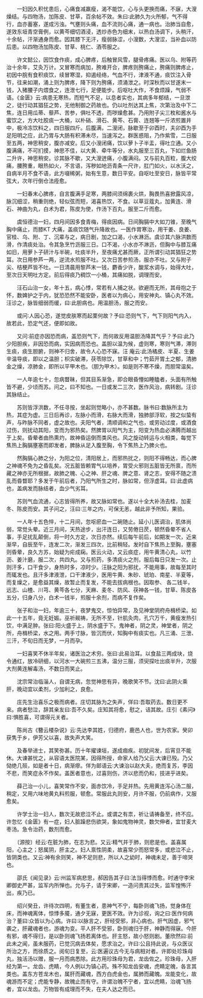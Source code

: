 <!-- { "loadSidebar": true } -->
　　一妇因久积忧患后，心痛食减羸瘦，渴不能饮，心与头更换而痛，不寐，大溲燥结。与四物汤，加陈皮、甘草，百余帖不效。朱曰∶此肺久为火所郁，气不得行，血亦蓄塞，遂成污浊。气壅则头痛，血不流则心痛，通一病也。治肺当自愈，遂效东垣青空膏例，以黄芩细切酒浸，透炒赤色为细末，以热白汤调下，头稍汗，十余帖，汗渐通身而愈。因其膝下无汗，瘦弱脉涩，小溲数，大溲涩，当补血以防后患。以四物汤加陈皮、甘草、桃仁、酒苓服之。

　　许文懿公，因饮食作痰，成心脾疼，后触冒风雪，腿骨疼痛。医以乌、附等药治十余年，艾灸万计。又冒寒而病加，胯难开合，脾疼则胯痛止，胯痛则脾疼止，初因中脘有食积痰饮，续冒寒湿，抑遏经络，气血不行，津液不通，痰饮注入骨节，往来如潮，涌上则为脾疼，降下则为胯痛，须涌泄之。时深秋而以甘遂末一钱，入猪腰子内煨食之，连泄七行，足便能步。后呕吐大作，不食烦躁，气弱不语。《金匮》云∶病患无寒热，而短气不足，以息者实也，其病多年郁结，一旦泄之，徒行动其猖狂之势，无他制御之药故也。仍以吐剂达其上焦，次第治及中下二焦，连日用瓜蒂、藜芦、苦参，俱吐不透，而哕燥愈甚。乃用附子尖三枚和酱水与蜜饮之，方大吐胶痰一大桶，以朴硝、滑石、黄芩、石膏、连翘等一斤浓煎置井中，极冷冻饮料之，四日服四斤。后腹满，二溲闭，脉歇至于卯酉时，夫卯酉为手足阳明之应，此乃胃与大肠有积滞未尽，当速泻之。群医惑阻，乃作紫雪，二日服至五两，神思稍安，腹亦减安。后又小溲闭痛，饮以萝卜子半盂，得吐立通。又小腹满痛，不可扪摸，神思不佳，以大黄、牵牛等分，水丸服至三百丸，下如烂鱼肠二升许，神思稍安。诊其脉不歇，又大溲迸痛，小腹满闷。又与前丸百粒，腹大绞痛，腰胯重，眼热如火，不言语，泻秽如地沥青条一尺许，肛门如火，以水沃之，自病半月不食不语，此方啜稀粥，始有生意，数日平安。自呕吐至安日，脉皆平常弦大，次年行倒仓法痊愈。

　　一妇春末心脾疼，自言腹满手足寒，两膝间须绵裹火烘，胸畏热喜掀露风凉，脉沉细涩，稍重则绝，轻似弦而短，渴喜热饮，不食。以草豆蔻丸，加黄连、滑石、神曲为丸，白术为君，陈皮为使，作汤下百丸，服至二斤而愈。

　　虞恒德治一妇，四月间因多食青梅，得痰因病。日间胸膈中大如刀锥，至晚气胸中痛止，而膝KT 大痛，盖痰饮随气升降故也。一医作胃寒治，用干姜、良姜、官桂、乌、附、丁、沉辈与之，病日剧，加之口渴，小水淋沥。虞诊其六脉洪数而滑，作清痰处治。令其急烹竹沥服三日。口不渴，小水亦不淋沥，但胸中与膝互痛如旧，用萝卜子研汁与半碗，吐痰半升，至夜痛尤甚而厥，正所谓引动其猖狂之势耳。次日用参芦一两，逆流水煎服不吐。又次日苦参煎汤，服亦不吐。又与附子尖、桔梗芦皆不吐。一日清晨用黎芦末一钱，麝香少许，酸浆水调与，始得大吐，至次日天明吐方定。前后得痰乃稠饮一小桶，其痛如脱，调理而安。

　　汪石山治一女，年十五，病心悸，常若有人捕之状。欲避而无所，其母抱之于怀，数婢护之于内，犹恐恐然不能安卧，医者以为病心，用安神丸、镇心丸不效。汪诊之，脉皆细弱而缓，曰∶此胆病也。用温胆汤，服之而安。

　　或问∶人因心恐，遂觉皮肤寒而起栗何故？予曰∶恐则气下，气下则阳气内入，故若此，恐定气还，便即如故。

　　又问∶前症亦因恐而病，盖恐则气下，而何故反用温胆汤降其气乎？予曰∶此乃少阳胆疾，非因恐而病，实因病而恐也。盖胆以温为候，虚则寒，寒则气滞，滞则生痰，痰生胆腑，则神不归舍，故令人心恐不寐。汪 庵云∶此汤橘皮、半夏、生姜辛温导痰，即以之温胆；枳实破滞，茯苓除饮，甘草和中；竹茹开胃土之郁，清肺金之燥，凉肺金，即所以平甲木也。（胆为甲木）。如是则不寒不燥，而胆常温矣。

　　一人年逾七十，忽病瞀昧，但其目系渐急，即合眼昏懵如睡瞌者，头面有所触皆不避，少顷而苏。问之，曰不知也。一日或发二三次，医作风治，病转剧。汪诊其脉结止。

　　苏则皆浮洪数，不任寻按，坐起则觉略小，亦不甚数。脉书曰∶数脉所主为热，其症为虚。三日后再诊，左脉小而滑，右脉大而滑，独肺部浮软，按之似蛰有声，与昨脉不同者，虚之故也。夫阳气者，清顺调和之气也，或劳动过度，或酒食过伤，则扰动其阳，变而为邪热矣。然脾胃以阳气为主，阳变为热血必沸腾而越出于上矣。昏晕者由热熏灼，故神昏运倒而类风也。风之旋动转运与火相类，每觉下焦热上胸膈壅塞而即发者，脾脉从足入腹至胸，令下焦热上乃脾火也。

　　然胸膈心肺之分，为阳之位，清阳居上，而邪热扰之，则阳不得畅达，而心脾之神魂不免为之昏乱矣。况五脏皆赖胃气以培养，胃受火邪则五脏皆无所禀，而所藏之神亦无所根据，故肺之魄、心之神、肝之魂、脾之意、肾之志，安得不随之溃乱而昏瞀耶？多发于午前后者，乃阳气所生之时，脉如常，但浮虚耳。曰∶此虚病也，盖病发而脉结者，血少气劣耳。

　　苏则气血流通，心志皆得所养，故又脉如常也。遂以十全大补汤去桂，加麦冬、陈皮而安。其子问之，汪曰∶三年之内，可保无恙，越此非予所知，果验。

　　一人年十五色悴，十二月间，忽呕瘀血一二碗随止。延小儿医调治，肌体尚弱，常觉头晕。近三月间，天热途步，出汗连日，又劳倦日昃，顿然昏晕不省人事，手足扰乱颠倒，将一时久方定，次日亦然。续后每午前后，如期发一次，近来渐早，自辰至午，连发二次，渐发三四次，比前稍轻。发时自下焦热上至胸，壅塞则昏晕，良久方苏，始疑为疟成痫。医云火动，又云痰症，用牛黄清心丸，以竹沥、姜汁磨，服二次，共四丸。又与煎药，多清痰火之剂，服后每日只发一次。止则汗多，口干食少，身热时多，凉时少。汪脉之阳为邪扰，不能用事，故每至其时而辄发也。且汗多津液泄，口干津液少，医用牛黄、朱砂、琥珀、南星、半夏等，而复燥之，是愈益其燥，故暂止而复发，不能去拔病根也。因取参、 各二钱半，远志、山楂、川芎、黄芩各七分，天麻、麦冬、防风、茯神各一钱，甘草、陈皮各五分，归身八分，白术一钱半，煎服十余剂，而病不复作矣。

　　张子和治一妇，年逾三十，夜梦鬼交，惊怕异常，及见神堂阴府舟楫桥梁。如此一十五年，竟无妊娠。巫祈觋祷，无所不至，针肌灸肉，孔穴万千，黄瘦发热引饮，中满足肿。张曰∶阳火盛于上，阴水盛于下。鬼神者，阴之灵，神堂者，阴之所，舟楫桥梁，水之用。两手寸脉，皆沉而伏，知胸中有痰实也。凡三涌、三泄、三汗，不旬日而无梦，一月而孕。

　　一妇喜笑不休半年矣，诸医治之术穷。张曰∶此易治耳。以食盐三两成块，烧令通红，放冷研细，以河水一大碗煎三五沸，温分三服，须臾探吐出痰半升，次服大剂黄连解毒汤，不数日而笑止。

　　沈宗常治临淄人，自谓无病，忽觉神思有异，晚歌笑不节。沈曰∶此阴火乘肝，晚动宜以柔剂，少加利之，良愈。

　　庄先生治喜乐之极而病者。庄切其脉为之失声，佯曰∶吾取药去。数日更不来。病者愁泣，辞其亲友曰∶吾不久矣。庄知其将愈，慰之，诘其故。庄引《素问》曰∶惧胜喜，可谓得元关者。

　　陈尚古《簪云楼杂说》云∶先达李其姓，归德府，鹿邑人也，世为农家。癸卯获隽于乡，伊芳父以喜，故失声大笑。

　　及春举进士，其笑弥甚。历十年擢谏垣，遂成痼疾。初犹间发，后宵旦不能休。大谏甚忧之，从容语太医院某，因得所授，命家人给乃父云∶大谏已殁。乃父恸绝几殒，如是者十日，病渐瘳。佯为邮语云∶大谏治以赵大夫，绝而复苏，李因不悲，而笑症永不作矣。盖医者意也，过喜则伤，济以悲而仍和，技进乎进矣。

　　薛己治一小儿，喜笑常作不安，面赤饮冷，手足并热。先用黄连泻心汤二服，稍定，又用六味地黄丸料煎服，顿愈。常服此丸则安，月许不服，仍前病作，又服愈矣。

　　许学士治一妇人，数次无故悲泣不止。或谓之有祟，祈让请祷备至，终不应。许忽忆《金匮》有一症，妇人脏躁悲伤欲哭，象如鬼物神灵，数欠伸者，宜甘麦大枣汤。急令治药，数剂而愈。

　　〔源按〕经云∶在脏为肺，在志为悲。又云∶精气并于肺，则悲是也。盖喜属阳，心主之；怒属阴，肝主之。妇人禀性阴柔，故喜常少而怒常多，或悲泣不止，皆阴类也。又云∶神有余则笑，神不足则悲，所以人之幼时，神魂未足，善于啼哭也。

　　邵氏《闻见录》云∶州监军病悲思，郝因告其子曰∶法当得悸而愈。时通守李宋卿御史严甚，监军内所惮也。允与子，请于宋卿，一造问责其过失，监军惶怖汗出，疾乃已。

　　绍兴癸丑，许待次四明，有董生者，患神气不宁，每卧则魂飞扬，觉身体在床，而神魂离体，惊悸多魇，通夕无寐，更医不效。许为诊视，询之曰∶医作何病治？董曰∶众皆以为心病。许曰∶以脉言之，肝经受邪，非心病也。肝气因虚，邪气袭之，肝藏魂者也，游魂为变。平人肝不受邪，卧则魂归于肝，神静而得寐。今肝有邪，魂不得归，是以卧则魂飞扬若离体也。肝主怒，故小怒则剧。董欣然曰∶前此未之闻，虽未服药，已觉沉病去体矣，愿求治之。许曰∶公且持此说，与众医议所治之方，而徐质之。阅旬日复至，云∶医遍议古今无与病相对者。许即处珍珠母丸，独活汤以赠，服一月而病悉除。此方用珍珠母为君，龙齿佐之。珍珠母，入肝经为第一。龙齿、虎睛，今人例以为镇心药。殊不知龙齿安魂，虎睛定魄，各言其类也。盖东方苍龙木也，属肝而藏魂，西方白虎金也，属肺而藏魄。龙能变化，故魂游而不定；虎能专静，故魄止而有守。许谓治魄不宁者，宜以虎睛，治魂飞扬者，宜以龙齿。万物皆有成理而不失，在夫人达之而已。

